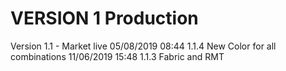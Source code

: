 
VERSION 1  Production
=========================

   Version 1.1 - Market live
      05/08/2019 08:44  1.1.4  New Color for all combinations
      11/06/2019 15:48  1.1.3  Fabric and RMT